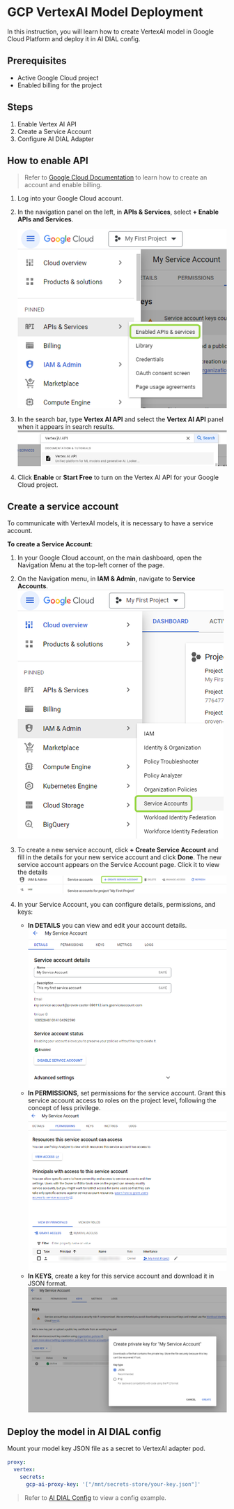 # GCP VertexAI Model Deployment

In this instruction, you will learn how to create VertexAI model in Google Cloud Platform and deploy it in AI DIAL config.

## Prerequisites

* Active Google Cloud project
* Enabled billing for the project

## Steps
  
1. Enable Vertex AI API
2. Create a Service Account
3. Configure AI DIAL Adapter

## How to enable API

> Refer to [Google Cloud Documentation](https://cloud.google.com/vertex-ai/docs/featurestore/setup) to learn how to create an account and enable billing.

1.	Log into your Google Cloud account.
2.	In the navigation panel on the left, in **APIs & Services**, select **+ Enable APIs and Services**.

  	![](img/gcp9.png)
  	
4.	In the search bar, type **Vertex AI API** and select the **Vertex AI API** panel when it appears in search results.
   ![](img/gcp10.png)
5.	Click **Enable** or **Start Free** to turn on the Vertex AI API for your Google Cloud project.
   
## Create a service account

To communicate with VertexAI models, it is necessary to have a service account.

**To create a Service Account**:

1.	In your Google Cloud account, on the main dashboard, open the Navigation Menu at the top-left corner of the page.
2.	On the Navigation menu, in **IAM & Admin**, navigate to **Service Accounts**.
   ![](img/gcp1.png)
3.	To create a new service account, click **+ Create Service Account** and fill in the details for your new service account and click **Done**. The new service account appears on the Service Account page. Click it to view the details
  ![](img/gcp2-1.png)
4.	In your Service Account, you can configure details, permissions, and keys:

    * **In DETAILS** you can view and edit your account details.
    ![](img/gcp7.png)
    * **In PERMISSIONS**, set permissions for the service account. Grant this service account access to roles on the project level, following the concept of less privilege.
    ![](img/gcp8.png)
    * **In KEYS**, create a key for this service account and download it in JSON format.
    ![](img/gcp6.png)

## Deploy the model in AI DIAL config

Mount your model key JSON file as a secret to VertexAI adapter pod.

```yaml
proxy:
  vertex:
    secrets:
      gcp-ai-proxy-key: '["/mnt/secrets-store/your-key.json"]'
```
> Refer to [AI DIAL Config](https://github.com/epam/ai-dial/tree/main/docs/Deployment/dialConfig.yaml) to view a config example.
